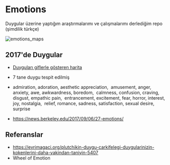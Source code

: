 # Emotions

Duygular üzerine yaptığım araştırmalarımı ve çalışmalarımı derlediğim repo (şimdilik türkçe)

![emotions_maps](https://i.imgur.com/JYSkA0J.png)

## 2017'de Duygular

- [Duyguları giflerle gösteren harita](https://s3-us-west-1.amazonaws.com/emogifs/map.html#)
- 7 tane duygu tespit edilmiş
- admiration, adoration, aesthetic appreciation,  amusement, anger, anxiety, awe, awkwardness, boredom,  calmness, confusion, craving, disgust, empathic pain,  entrancement, excitement, fear, horror, interest, joy, nostalgia,  relief, romance, sadness, satisfaction, sexual desire, surprise

- https://news.berkeley.edu/2017/09/06/27-emotions/

## Referanslar

- https://evrimagaci.org/plutchikin-duygu-carkifelegi-duygularinizin-kokenlerini-daha-yakindan-taniyin-5407 
- Wheel of Emotion
